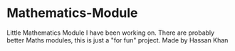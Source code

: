 # Mathematics-Module
Little Mathematics Module I have been working on.
There are probably better Maths modules, this is just a "for fun" project. 
Made by Hassan Khan
